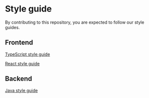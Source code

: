 # Style guide

By contributing to this repository, you are expected to follow our style guides. 

## Frontend

[TypeScript style guide](https://project-books.github.io/development/styleguides/typescript-styleguide/)

[React style guide](https://project-books.github.io/development/styleguides/react-styleguide/)

## Backend

[Java style guide](https://project-books.github.io/development/styleguides/java-styleguide/)
